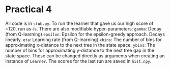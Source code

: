 # Practical 4
All code is in `stub.py`. To run the learner that gave us our high score of ~120, run as-is.
There are also modifiable hyper-parameters:
`gamma`: Decay (from Q-learning)
`epsilon`: Epsilon for the epsilon-greedy approach. Decays linearly.
`eta`: Learning rate (from Q-learning)
`xbins`: The number of bins for approximating x-distance to the next tree in the state space.
`ybins`: The number of bins for approximating y-distance to the next tree gap in the state space.
These can be changed directly as arguments when creating an instance of `Learner`.
The scores for the last run are saved in `hist.npy`.
